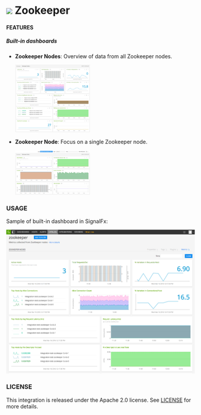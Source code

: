 # ![](https://github.com/signalfx/integrations/blob/master/zookeeper/img/integrations_zookeeper.png) Zookeeper


#### FEATURES

##### Built-in dashboards

- **Zookeeper Nodes**: Overview of data from all Zookeeper nodes.

  [<img src='./img/dashboard_zookeeper_nodes.png' width=200px>](./img/dashboard_zookeeper_nodes.png)

- **Zookeeper Node**: Focus on a single Zookeeper node.

  [<img src='./img/dashboard_zookeeper_node.png' width=200px>](./img/dashboard_zookeeper_node.png)  


### USAGE

Sample of built-in dashboard in SignalFx:

![](././img/dashboard_zookeeper.png)

### LICENSE

This integration is released under the Apache 2.0 license. See [LICENSE](./LICENSE) for more details.
